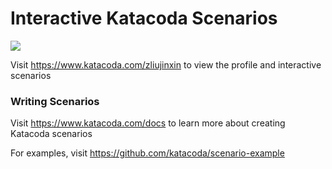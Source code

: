 # Interactive Katacoda Scenarios

[![](http://shields.katacoda.com/katacoda/zliujinxin/count.svg)](https://www.katacoda.com/zliujinxin "Get your profile on Katacoda.com")

Visit https://www.katacoda.com/zliujinxin to view the profile and interactive scenarios

### Writing Scenarios
Visit https://www.katacoda.com/docs to learn more about creating Katacoda scenarios

For examples, visit https://github.com/katacoda/scenario-example
